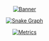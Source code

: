 <div align="center">
  
  [![Banner](https://svg-banners.vercel.app/api?type=rainbow&text1=zikorano%20&width=800&height=400)](https://github.com/sitiom)
  
<!--   [![Counter](https://visitor-badge.laobi.icu/badge?page_id=zikorano.zikorano)](https://github.com/zikorano) -->
<!--   ![GitHub User's stars](https://img.shields.io/github/stars/sitiom?affiliations=OWNER%2CCOLLABORATOR&label=GH%20stars) -->
  
  [![Snake Graph](https://raw.githubusercontent.com/zikorano/zikorano/assets/github-contribution-grid-snake.svg)](https://github.com/zikorano)
  
  [![Metrics](https://raw.githubusercontent.com/zikorano/zikorano/assets/github-metrics.svg)](https://github.com/zikorano)
</div>
